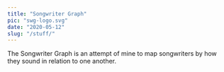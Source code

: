 ```yaml
---
title: "Songwriter Graph"
pic: "swg-logo.svg"
date: "2020-05-12"
slug: "/stuff/"
---
```


The Songwriter Graph is an attempt of mine to map songwriters by how they sound in relation to one another.
